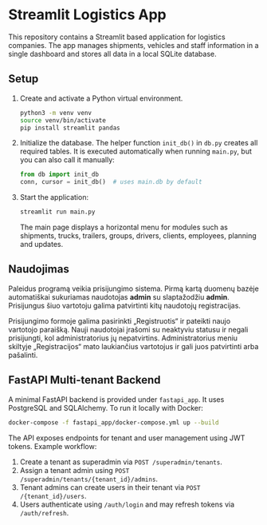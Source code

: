 # Streamlit Logistics App

This repository contains a Streamlit based application for logistics companies. The app manages shipments, vehicles and staff information in a single dashboard and stores all data in a local SQLite database.

## Setup

1. Create and activate a Python virtual environment.
   ```bash
   python3 -m venv venv
   source venv/bin/activate
   pip install streamlit pandas
   ```

2. Initialize the database. The helper function `init_db()` in `db.py` creates all required tables. It is executed automatically when running `main.py`, but you can also call it manually:
   ```python
   from db import init_db
   conn, cursor = init_db()  # uses main.db by default
   ```

3. Start the application:
   ```bash
   streamlit run main.py
   ```
   The main page displays a horizontal menu for modules such as shipments, trucks, trailers, groups, drivers, clients, employees, planning and updates.

## Naudojimas

Paleidus programą veikia prisijungimo sistema. Pirmą kartą duomenų bazėje automatiškai sukuriamas naudotojas **admin** su slaptažodžiu **admin**. Prisijungus šiuo vartotoju galima patvirtinti kitų naudotojų registracijas.

Prisijungimo formoje galima pasirinkti „Registruotis“ ir pateikti naujo vartotojo paraišką. Nauji naudotojai įrašomi su neaktyviu statusu ir negali prisijungti, kol administratorius jų nepatvirtins. Administratorius meniu skiltyje „Registracijos“ mato laukiančius vartotojus ir gali juos patvirtinti arba pašalinti.

## FastAPI Multi-tenant Backend

A minimal FastAPI backend is provided under `fastapi_app`. It uses PostgreSQL and SQLAlchemy.
To run it locally with Docker:

```bash
docker-compose -f fastapi_app/docker-compose.yml up --build
```

The API exposes endpoints for tenant and user management using JWT tokens.
Example workflow:
1. Create a tenant as superadmin via `POST /superadmin/tenants`.
2. Assign a tenant admin using `POST /superadmin/tenants/{tenant_id}/admins`.
3. Tenant admins can create users in their tenant via `POST /{tenant_id}/users`.
4. Users authenticate using `/auth/login` and may refresh tokens via `/auth/refresh`.
